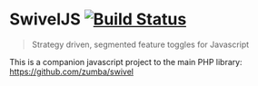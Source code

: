# SwivelJS [![Build Status](https://travis-ci.org/zumba/swiveljs.svg?branch=master)](https://travis-ci.org/zumba/swiveljs)

> Strategy driven, segmented feature toggles for Javascript

This is a companion javascript project to the main PHP library: https://github.com/zumba/swivel
